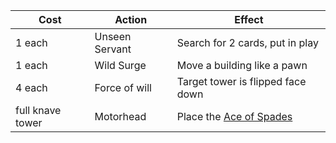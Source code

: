 | Cost             | Action         | Effect                                                 |
| ---------------- | -------------- | ------------------------------------------------------ |
| 1 each           | Unseen Servant | Search for 2 cards, put in play                        |
| 1 each           | Wild Surge     | Move a building like a pawn                            |
| 4 each           | Force of will  | Target tower is flipped face down                      |
| full knave tower | Motorhead      | Place the [Ace of Spades](/appendix/?id=ace-of-spades) |
